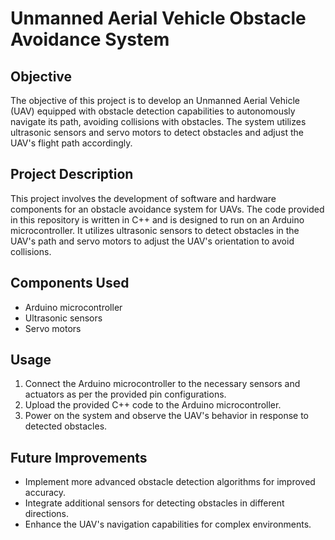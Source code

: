 # Unmanned Aerial Vehicle Obstacle Avoidance System

## Objective
The objective of this project is to develop an Unmanned Aerial Vehicle (UAV) equipped with obstacle detection capabilities to autonomously navigate its path, avoiding collisions with obstacles. The system utilizes ultrasonic sensors and servo motors to detect obstacles and adjust the UAV's flight path accordingly.

## Project Description
This project involves the development of software and hardware components for an obstacle avoidance system for UAVs. The code provided in this repository is written in C++ and is designed to run on an Arduino microcontroller. It utilizes ultrasonic sensors to detect obstacles in the UAV's path and servo motors to adjust the UAV's orientation to avoid collisions.

## Components Used
- Arduino microcontroller
- Ultrasonic sensors
- Servo motors

## Usage
1. Connect the Arduino microcontroller to the necessary sensors and actuators as per the provided pin configurations.
2. Upload the provided C++ code to the Arduino microcontroller.
3. Power on the system and observe the UAV's behavior in response to detected obstacles.

## Future Improvements
- Implement more advanced obstacle detection algorithms for improved accuracy.
- Integrate additional sensors for detecting obstacles in different directions.
- Enhance the UAV's navigation capabilities for complex environments.
